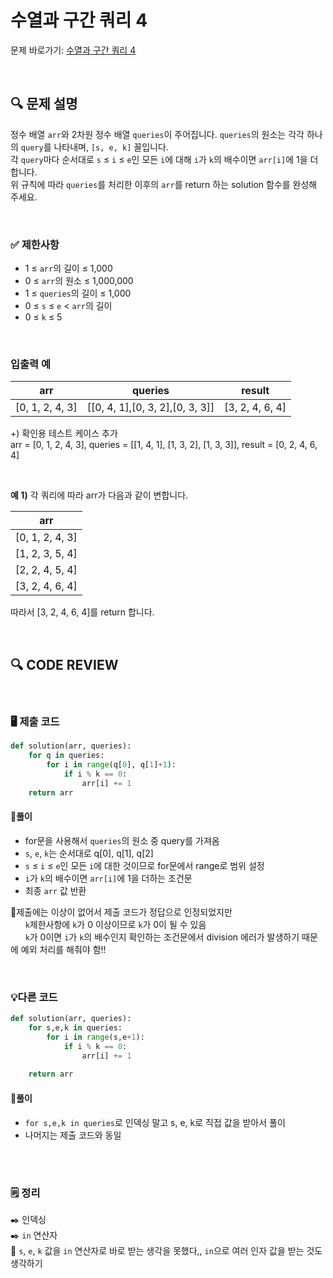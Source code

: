 # 수열과 구간 쿼리 4

문제 바로가기: [수열과 구간 쿼리 4](https://school.programmers.co.kr/learn/courses/30/lessons/181922)

<br/>

## **🔍 문제 설명**

정수 배열 `arr`와 2차원 정수 배열 `queries`이 주어집니다. `queries`의 원소는 각각 하나의 `query`를 나타내며, `[s, e, k]` 꼴입니다.    
각 `query`마다 순서대로 `s` ≤ `i` ≤ `e`인 모든 `i`에 대해 `i`가 `k`의 배수이면 `arr[i]`에 1을 더합니다.    
위 규칙에 따라 `queries`를 처리한 이후의 `arr`를 return 하는 solution 함수를 완성해 주세요.   

<br/>

### **✅ 제한사항**

- 1 ≤ `arr`의 길이 ≤ 1,000
- 0 ≤ `arr`의 원소 ≤ 1,000,000
- 1 ≤ `queries`의 길이 ≤ 1,000
- 0 ≤ `s` ≤ `e` < `arr`의 길이
- 0 ≤ `k` ≤ 5
<br/>

### **입출력 예**

|        arr      |             queries             |      result     |
|-----------------|---------------------------------|-----------------|
| [0, 1, 2, 4, 3] | [[0, 4, 1],[0, 3, 2],[0, 3, 3]]	| [3, 2, 4, 6, 4] |

+) 확인용 테스트 케이스 추가   
arr = [0, 1, 2, 4, 3], queries = [[1, 4, 1], [1, 3, 2], [1, 3, 3]], result = [0, 2, 4, 6, 4]

<br/>

**예 1)**
각 쿼리에 따라 arr가 다음과 같이 변합니다.

|        arr      |
|-----------------|
| [0, 1, 2, 4, 3] |
| [1, 2, 3, 5, 4] |
| [2, 2, 4, 5, 4] |
| [3, 2, 4, 6, 4] |

따라서 [3, 2, 4, 6, 4]를 return 합니다.

<br/>

## **🔍 CODE REVIEW**
<br/>

### **🖥️ 제출 코드**

```python
def solution(arr, queries):
    for q in queries:
        for i in range(q[0], q[1]+1):
            if i % k == 0:
                arr[i] += 1
    return arr
```

#### **📍풀이**

- for문을 사용해서 `queries`의 원소 중 query를 가져옴
- `s`, `e`, `k`는 순서대로 q[0], q[1], q[2]
- `s` ≤ `i` ≤ `e`인 모든 `i`에 대한 것이므로 for문에서 range로 범위 설정
- `i`가 `k`의 배수이면 `arr[i]`에 1을 더하는 조건문
- 최종 `arr` 값 반환    
     
📌제출에는 이상이 없어서 제출 코드가 정답으로 인정되었지만    
&nbsp;&nbsp;&nbsp;&nbsp;&nbsp;&nbsp;`k`제한사항에 `k`가 0 이상이므로 `k`가 0이 될 수 있음    
&nbsp;&nbsp;&nbsp;&nbsp;&nbsp;&nbsp;`k`가 0이면 `i`가 `k`의 배수인지 확인하는 조건문에서 division 에러가 발생하기 때문에 예외 처리를 해줘야 함!!

<br/>

### **💡다른 코드**

```python
def solution(arr, queries):
    for s,e,k in queries: 
        for i in range(s,e+1):
            if i % k == 0:
                arr[i] += 1
            
    return arr
```

#### **📍풀이**

- `for s,e,k in queries`로 인덱싱 말고 s, e, k로 직접 값을 받아서 풀이 
- 나머지는 제출 코드와 동일

<br/>

  #
### **🗒️ 정리**
✒️ 인덱싱    
✒️ `in` 연산자    
📌 `s`, `e`, `k` 값을 `in` 연산자로 바로 받는 생각을 못했다,, `in`으로 여러 인자 값을 받는 것도 생각하기  

